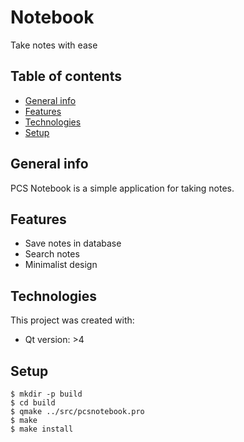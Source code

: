 # Notebook

Take notes with ease

## Table of contents

* [General info](#general-info)
* [Features](#features)
* [Technologies](#technologies)
* [Setup](#setup)

## General info

PCS Notebook is a simple application for taking notes.

## Features

* Save notes in database
* Search notes
* Minimalist design

## Technologies

This project was created with:

* Qt version: >4

## Setup

```
$ mkdir -p build
$ cd build
$ qmake ../src/pcsnotebook.pro
$ make
$ make install
```
